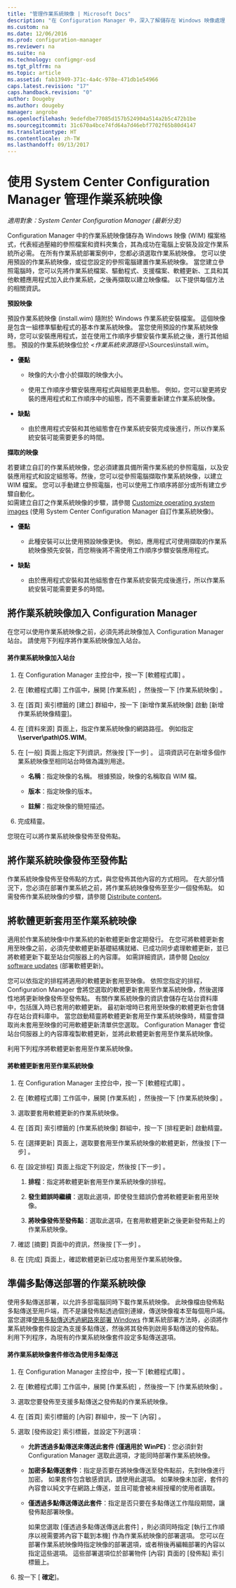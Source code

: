 ```yaml
---
title: "管理作業系統映像 | Microsoft Docs"
description: "在 Configuration Manager 中，深入了解儲存在 Windows 映像處理 (WIM) 檔案中的作業系統映像管理方法。"
ms.custom: na
ms.date: 12/06/2016
ms.prod: configuration-manager
ms.reviewer: na
ms.suite: na
ms.technology: configmgr-osd
ms.tgt_pltfrm: na
ms.topic: article
ms.assetid: fab13949-371c-4a4c-978e-471db1e54966
caps.latest.revision: "17"
caps.handback.revision: "0"
author: Dougeby
ms.author: dougeby
manager: angrobe
ms.openlocfilehash: 9edefdbe77085d157b524904a514a2b5c472b1be
ms.sourcegitcommit: 31c670a4bce74fd64a7d46ebf7702f65b80d4147
ms.translationtype: HT
ms.contentlocale: zh-TW
ms.lasthandoff: 09/13/2017
---
```

# <a name="manage-operating-system-images-with-system-center-configuration-manager"></a>使用 System Center Configuration Manager 管理作業系統映像

*適用對象：System Center Configuration Manager (最新分支)*

Configuration Manager 中的作業系統映像儲存為 Windows 映像 (WIM) 檔案格式，代表經過壓縮的參照檔案和資料夾集合，其為成功在電腦上安裝及設定作業系統所必需。 在所有作業系統部署案例中，您都必須選取作業系統映像。   您可以使用預設的作業系統映像，或從您設定的參照電腦建置作業系統映像。 當您建立參照電腦時，您可以先將作業系統檔案、驅動程式、支援檔案、軟體更新、工具和其他軟體應用程式加入此作業系統，之後再擷取以建立映像檔。 以下提供每個方法的相關資訊。  

 **預設映像**  

 預設作業系統映像 (install.wim) 隨附於 Windows 作業系統安裝檔案。 這個映像是包含一組標準驅動程式的基本作業系統映像。 當您使用預設的作業系統映像時，您可以安裝應用程式，並在使用工作順序步驟安裝作業系統之後，進行其他組態。  預設的作業系統映像位於 <*作業系統來源路徑*>\Sources\install.wim。  

-   **優點**  

    -   映像的大小會小於擷取的映像大小。  

    -   使用工作順序步驟安裝應用程式與組態更具動態。 例如，您可以變更將安裝的應用程式和工作順序中的組態，而不需要重新建立作業系統映像。  

-   **缺點**  

    -   由於應用程式安裝和其他組態會在作業系統安裝完成後進行，所以作業系統安裝可能需要更多的時間。  

 **擷取的映像**  

 若要建立自訂的作業系統映像，您必須建置具備所需作業系統的參照電腦，以及安裝應用程式和設定組態等。然後，您可以從參照電腦擷取作業系統映像，以建立 WIM 檔案。 您可以手動建立參照電腦，也可以使用工作順序將部分或所有建立步驟自動化。   
如需建立自訂之作業系統映像的步驟，請參閱 [Customize operating system images](customize-operating-system-images.md) (使用 System Center Configuration Manager 自訂作業系統映像)。  

-   **優點**  

    -   此種安裝可以比使用預設映像更快。 例如，應用程式可使用擷取的作業系統映像預先安裝，而您稍後將不需使用工作順序步驟安裝應用程式。  

-   **缺點**  

    -   由於應用程式安裝和其他組態會在作業系統安裝完成後進行，所以作業系統安裝可能需要更多的時間。  


##  <a name="BKMK_AddOSImages"></a> 將作業系統映像加入 Configuration Manager  
 在您可以使用作業系統映像之前，必須先將此映像加入 Configuration Manager 站台。 請使用下列程序將作業系統映像加入站台。  

#### <a name="to-add-an-operating-system-image-to-a-site"></a>將作業系統映像加入站台  

1.  在 Configuration Manager 主控台中，按一下 [軟體程式庫] 。  

2.  在 [軟體程式庫]  工作區中，展開 [作業系統] ，然後按一下 [作業系統映像] 。  

3.  在 [首頁]  索引標籤的 [建立]  群組中，按一下 [新增作業系統映像]  啟動 [新增作業系統映像精靈]。  

4.  在 [資料來源]  頁面上，指定作業系統映像的網路路徑。 例如指定 **\\\server\path\OS.WIM**。  

5.  在 [一般]  頁面上指定下列資訊，然後按 [下一步] 。 這項資訊可在新增多個作業系統映像至相同站台時做為識別用途。  

    -   **名稱**：指定映像的名稱。 根據預設，映像的名稱取自 WIM 檔。  

    -   **版本**：指定映像的版本。  

    -   **註解**：指定映像的簡短描述。  

6.  完成精靈。  

 您現在可以將作業系統映像發佈至發佈點。  

##  <a name="BKMK_DistributeBootImages"></a> 將作業系統映像發佈至發佈點  
 作業系統映像發佈至發佈點的方式，與您發佈其他內容的方式相同。 在大部分情況下，您必須在部署作業系統之前，將作業系統映像發佈至至少一個發佈點。 如需發佈作業系統映像的步驟，請參閱 [Distribute content](../../core/servers/deploy/configure/deploy-and-manage-content.md#bkmk_distribute)。  

##  <a name="BKMK_OSImagesApplyUpdates"></a> 將軟體更新套用至作業系統映像  
 適用於作業系統映像中作業系統的新軟體更新會定期發行。 在您可將軟體更新套用至映像之前，必須先使軟體更新基礎結構就緒、已成功同步處理軟體更新，並已將軟體更新下載至站台伺服器上的內容庫。 如需詳細資訊，請參閱 [Deploy software updates](../../sum/deploy-use/deploy-software-updates.md) (部署軟體更新)。  

 您可以依指定的排程將適用的軟體更新套用至映像。 依照您指定的排程，Configuration Manager 會將您選取的軟體更新套用至作業系統映像，然後選擇性地將更新映像發佈至發佈點。 有關作業系統映像的資訊會儲存在站台資料庫中，包括匯入時已套用的軟體更新。 最初新增時已套用至映像的軟體更新也會儲存在站台資料庫中。 當您啟動精靈將軟體更新套用至作業系統映像時，精靈會擷取尚未套用至映像的可用軟體更新清單供您選取。 Configuration Manager 會從站台伺服器上的內容庫複製軟體更新，並將此軟體更新套用至作業系統映像。  

 利用下列程序將軟體更新套用至作業系統映像。  

#### <a name="to-apply-software-updates-to-an-operating-system-image"></a>將軟體更新套用至作業系統映像  

1.  在 Configuration Manager 主控台中，按一下 [軟體程式庫] 。  

2.  在 [軟體程式庫]  工作區中，展開 [作業系統] ，然後按一下 [作業系統映像] 。  

3.  選取要套用軟體更新的作業系統映像。  

4.  在 [首頁]  索引標籤的 [作業系統映像]  群組中，按一下 [排程更新]  啟動精靈。  

5.  在 [選擇更新]  頁面上，選取要套用至作業系統映像的軟體更新，然後按 [下一步] 。  

6.  在 [設定排程]  頁面上指定下列設定，然後按 [下一步] 。  

    1.  **排程**：指定將軟體更新套用至作業系統映像的排程。  

    2.  **發生錯誤時繼續**：選取此選項，即使發生錯誤仍會將軟體更新套用至映像。  

    3.  **將映像發佈至發佈點**：選取此選項，在套用軟體更新之後更新發佈點上的作業系統映像。  

7.  確認 [摘要]  頁面中的資訊，然後按 [下一步] 。  

8.  在 [完成]  頁面上，確認軟體更新已成功套用至作業系統映像。  

##  <a name="BKMK_OSImageMulticast"></a> 準備多點傳送部署的作業系統映像  
 使用多點傳送部署，以允許多部電腦同時下載作業系統映像。 此映像檔由發佈點多點傳送至用戶端，而不是讓發佈點透過個別連線，傳送映像複本至每個用戶端。 當您選擇[使用多點傳送透過網路來部署 Windows](../deploy-use/use-multicast-to-deploy-windows-over-the-network.md) 作業系統部署方法時，必須將作業系統映像套件設定為支援多點傳送，然後將其發佈到啟用多點傳送的發佈點。 利用下列程序，為現有的作業系統映像套件設定多點傳送選項。  

#### <a name="to-modify-an-operating-system-image-package-to-use-multicast"></a>將作業系統映像套件修改為使用多點傳送  

1.  在 Configuration Manager 主控台中，按一下 [軟體程式庫] 。  

2.  在 [軟體程式庫]  工作區中，展開 [作業系統] ，然後按一下 [作業系統映像] 。  

3.  選取您要發佈至支援多點傳送之發佈點的作業系統映像。  

4.  在 [首頁]  索引標籤的 [內容]  群組中，按一下 [內容] 。  

5.  選取 [發佈設定]  索引標籤，並設定下列選項：  

    -   **允許透過多點傳送來傳送此套件 (僅適用於 WinPE)**：您必須針對 Configuration Manager 選取此選項，才能同時部署作業系統映像。  

    -   **加密多點傳送套件**：指定是否要在將映像傳送至發佈點前，先對映像進行加密。 如果套件包含敏感資訊，請使用此選項。 如果映像未加密，套件的內容會以純文字在網路上傳送，並且可能會被未經授權的使用者讀取。  

    -   **僅透過多點傳送傳送此套件**：指定是否只要在多點傳送工作階段期間，讓發佈點部署映像。  

         如果您選取 [僅透過多點傳送傳送此套件] ，則必須同時指定 [執行工作順序以視需要將內容下載到本機]  作為作業系統映像的部署選項。 您可以在部署作業系統映像時指定映像的部署選項，或者稍後再編輯部署的內容以指定這些選項。 這些部署選項位於部署物件 [內容]  頁面的 [發佈點]  索引標籤上。  

6.  按一下 [ **確定**]。  
